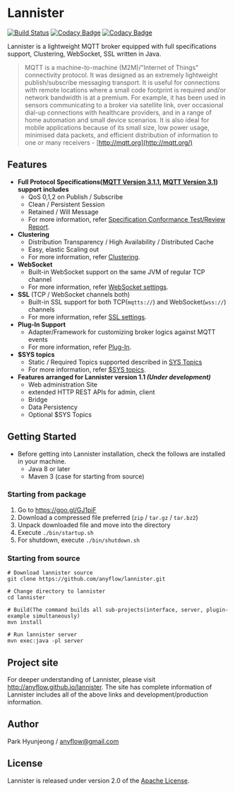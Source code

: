<!--
  Copyright 2016 The Lannister Project

  Licensed under the Apache License, Version 2.0 (the "License");
  you may not use this file except in compliance with the License.
  You may obtain a copy of the License at

      http://www.apache.org/licenses/LICENSE-2.0

  Unless required by applicable law or agreed to in writing, software
  distributed under the License is distributed on an "AS IS" BASIS,
  WITHOUT WARRANTIES OR CONDITIONS OF ANY KIND, either express or implied.
  See the License for the specific language governing permissions and
  limitations under the License.
 -->
# Lannister

[![Build Status](https://travis-ci.org/anyflow/lannister.svg?branch=develop)](https://travis-ci.org/anyflow/lannister/branches) [![Codacy Badge](https://api.codacy.com/project/badge/Grade/8d72feca76504d89a9846beecbbbc34b)](https://www.codacy.com/app/anyflow/lannister?utm_source=github.com&amp;utm_medium=referral&amp;utm_content=anyflow/lannister&amp;utm_campaign=Badge_Grade) [![Codacy Badge](https://api.codacy.com/project/badge/Coverage/8d72feca76504d89a9846beecbbbc34b)](https://www.codacy.com/app/anyflow/lannister?utm_source=github.com&amp;utm_medium=referral&amp;utm_content=anyflow/lannister&amp;utm_campaign=Badge_Coverage)

Lannister is a lightweight MQTT broker equipped with full specifications support, Clustering, WebSocket, SSL written in Java.

> MQTT is a machine-to-machine (M2M)/"Internet of Things" connectivity protocol. It was designed as an extremely lightweight publish/subscribe messaging transport. It is useful for connections with remote locations where a small code footprint is required and/or network bandwidth is at a premium. For example, it has been used in sensors communicating to a broker via satellite link, over occasional dial-up connections with healthcare providers, and in a range of home automation and small device scenarios. It is also ideal for mobile applications because of its small size, low power usage, minimised data packets, and efficient distribution of information to one or many receivers - [http://mqtt.org](http://mqtt.org/)

## Features
* **Full Protocol Specifications([MQTT Version 3.1.1](http://docs.oasis-open.org/mqtt/mqtt/v3.1.1/os/mqtt-v3.1.1-os.html), [MQTT Version 3.1](http://public.dhe.ibm.com/software/dw/webservices/ws-mqtt/mqtt-v3r1.html)) support includes**
  * QoS 0,1,2 on Publish / Subscribe
  * Clean / Persistent Session
  * Retained / Will Message
  * For more information, refer [Specification Conformance Test/Review Report](http://anyflow.github.io/lannister/specification.html).
* **Clustering**
  * Distribution Transparency / High Availability / Distributed Cache
  * Easy, elastic Scaling out
  * For more information, refer [Clustering](http://anyflow.github.io/lannister/clustering.html).
* **WebSocket**
  * Built-in WebSocket support on the same JVM of regular TCP channel
  * For more information, refer [WebSocket settings](http://anyflow.github.io/lannister/configuration.html#websocket).
* **SSL** (TCP / WebSocket channels both)
  * Built-in SSL support for both TCP(`mqtts://`) and WebSocket(`wss://`) channels
  * For more information, refer [SSL settings](http://anyflow.github.io/lannister/configuration.html#ssl).
* **Plug-In Support**
  * Adapter/Framework for customizing broker logics against MQTT events
  * For more information, refer [Plug-In](http://anyflow.github.io/lannister/plugin.html).
* **$SYS topics**
  * Static / Required Topics supported described in [SYS Topics](https://github.com/mqtt/mqtt.github.io/wiki/SYS-Topics)
  * For more information, refer [$SYS topics](http://anyflow.github.io/lannister/dollarSys.html).
* **Features arranged for Lannister version 1.1 _(Under development)_**
  * Web administration Site
  * extended HTTP REST APIs for admin, client
  * Bridge
  * Data Persistency
  * Optional $SYS Topics

## Getting Started
- Before getting into Lannister installation, check the follows are installed in your machine.
  * Java 8 or later
  * Maven 3 (case for starting from source)

### Starting from package
1. Go to https://goo.gl/GJ1piF
2. Download a compressed file preferred (`zip` / `tar.gz` / `tar.bz2`)
3. Unpack downloaded file and move into the directory
4. Execute `./bin/startup.sh`
5. For shutdown, execute `./bin/shutdown.sh`

### Starting from source
```{r, engine='bash', count_lines}
# Download lannister source
git clone https://github.com/anyflow/lannister.git

# Change directory to lannister
cd lannister

# Build(The command builds all sub-projects(interface, server, plugin-example simultaneously)
mvn install

# Run lannister server
mvn exec:java -pl server
```

## Project site
For deeper understanding of Lannister, please visit http://anyflow.github.io/lannister. The site has complete information of Lannister includes all of the above links and development/production information.

## Author
Park Hyunjeong / <anyflow@gmail.com>

## License
Lannister is released under version 2.0 of the [Apache License](http://www.apache.org/licenses/LICENSE-2.0).
